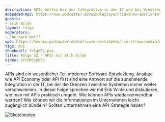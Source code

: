 ```yaml
---
description: APIs helfen bei der Integration in der IT und bei Wiederverwendung.
embedded-mp3: https://www.podcaster.de/simpleplayer/?id=show~1evriw~software-architektur-im-stream~pod-8428699fa623bb2befd3fa0872&v=1615019909
guests:
- Erik Wilde
layout: folge
moderators:
- Eberhard Wolff
mp3: https://1evriw.podcaster.de/software-architektur-im-stream/media/APIs.mp3
tags: API
thumbnail: folge52.png
title: Folge 52 - APIs mit Erik Wilde
video: GYtSM6jpV5o
---
```


APIs sind ein wesentlicher Teil moderner Software-Entwicklung. Ansätze
wie API Economy oder API first sind eine Antwort auf die zunehmende
Integration in der IT, bei der die Grenzen zwischen Systemen immer
weiter verschwimmen. In dieser Folge sprechen wir mit Erik Wilde und
diskutieren, wie man mit APIs praktisch umgeht. Wie können APIs
wiederverwendbar werden? Wie können wir die Informationen im
Unternehmen leicht zugänglich bündeln? Sollten Unternehmen eine
API-Strategie haben?

![Sketchnotes](/sketchnotes/folge52.jpg)

